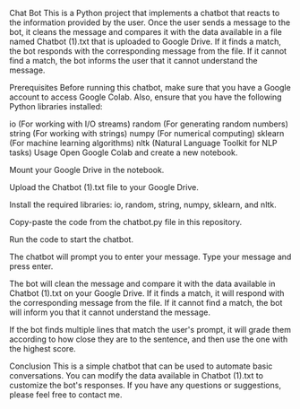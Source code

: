 Chat Bot
This is a Python project that implements a chatbot that reacts to the information provided by the user. Once the user sends a message to the bot, it cleans the message and compares it with the data available in a file named Chatbot (1).txt that is uploaded to Google Drive. If it finds a match, the bot responds with the corresponding message from the file. If it cannot find a match, the bot informs the user that it cannot understand the message.

Prerequisites
Before running this chatbot, make sure that you have a Google account to access Google Colab. Also, ensure that you have the following Python libraries installed:

io (For working with I/O streams)
random (For generating random numbers)
string (For working with strings)
numpy (For numerical computing)
sklearn (For machine learning algorithms)
nltk (Natural Language Toolkit for NLP tasks)
Usage
Open Google Colab and create a new notebook.

Mount your Google Drive in the notebook.

Upload the Chatbot (1).txt file to your Google Drive.

Install the required libraries: io, random, string, numpy, sklearn, and nltk.

Copy-paste the code from the chatbot.py file in this repository.

Run the code to start the chatbot.

The chatbot will prompt you to enter your message. Type your message and press enter.

The bot will clean the message and compare it with the data available in Chatbot (1).txt on your Google Drive. If it finds a match, it will respond with the corresponding message from the file. If it cannot find a match, the bot will inform you that it cannot understand the message.

If the bot finds multiple lines that match the user's prompt, it will grade them according to how close they are to the sentence, and then use the one with the highest score.

Conclusion
This is a simple chatbot that can be used to automate basic conversations. You can modify the data available in Chatbot (1).txt to customize the bot's responses. If you have any questions or suggestions, please feel free to contact me.
